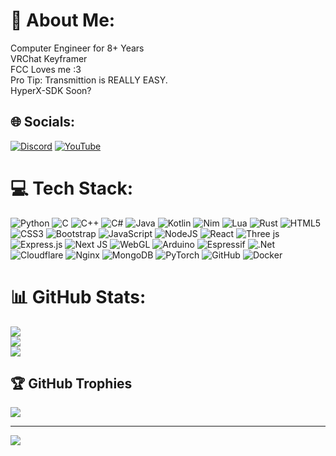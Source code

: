 # 💫 About Me:
Computer Engineer for 8+ Years<br>VRChat Keyframer<br>FCC Loves me :3<br>Pro Tip: Transmittion is REALLY EASY.<br>HyperX-SDK Soon?


## 🌐 Socials:
[![Discord](https://img.shields.io/badge/Discord-%237289DA.svg?logo=discord&logoColor=white)](https://discord.nextrix.xyz/) [![YouTube](https://img.shields.io/badge/YouTube-%23FF0000.svg?logo=YouTube&logoColor=white)](https://youtube.com/@nextrixvfx) 

# 💻 Tech Stack:
![Python](https://img.shields.io/badge/python-3670A0?style=for-the-badge&logo=python&logoColor=ffdd54) ![C](https://img.shields.io/badge/c-%2300599C.svg?style=for-the-badge&logo=c&logoColor=white) ![C++](https://img.shields.io/badge/c++-%2300599C.svg?style=for-the-badge&logo=c%2B%2B&logoColor=white) ![C#](https://img.shields.io/badge/c%23-%23239120.svg?style=for-the-badge&logo=csharp&logoColor=white) ![Java](https://img.shields.io/badge/java-%23ED8B00.svg?style=for-the-badge&logo=openjdk&logoColor=white) ![Kotlin](https://img.shields.io/badge/kotlin-%237F52FF.svg?style=for-the-badge&logo=kotlin&logoColor=white) ![Nim](https://img.shields.io/badge/nim-%23FFE953.svg?style=for-the-badge&logo=nim&logoColor=white) ![Lua](https://img.shields.io/badge/lua-%232C2D72.svg?style=for-the-badge&logo=lua&logoColor=white) ![Rust](https://img.shields.io/badge/rust-%23000000.svg?style=for-the-badge&logo=rust&logoColor=white) ![HTML5](https://img.shields.io/badge/html5-%23E34F26.svg?style=for-the-badge&logo=html5&logoColor=white) ![CSS3](https://img.shields.io/badge/css3-%231572B6.svg?style=for-the-badge&logo=css3&logoColor=white) ![Bootstrap](https://img.shields.io/badge/bootstrap-%238511FA.svg?style=for-the-badge&logo=bootstrap&logoColor=white) ![JavaScript](https://img.shields.io/badge/javascript-%23323330.svg?style=for-the-badge&logo=javascript&logoColor=%23F7DF1E) ![NodeJS](https://img.shields.io/badge/node.js-6DA55F?style=for-the-badge&logo=node.js&logoColor=white) ![React](https://img.shields.io/badge/react-%2320232a.svg?style=for-the-badge&logo=react&logoColor=%2361DAFB) ![Three js](https://img.shields.io/badge/threejs-black?style=for-the-badge&logo=three.js&logoColor=white) ![Express.js](https://img.shields.io/badge/express.js-%23404d59.svg?style=for-the-badge&logo=express&logoColor=%2361DAFB) ![Next JS](https://img.shields.io/badge/Next-black?style=for-the-badge&logo=next.js&logoColor=white) ![WebGL](https://img.shields.io/badge/WebGL-990000?logo=webgl&logoColor=white&style=for-the-badge) ![Arduino](https://img.shields.io/badge/-Arduino-00979D?style=for-the-badge&logo=Arduino&logoColor=white) ![Espressif](https://img.shields.io/badge/espressif-E7352C.svg?style=for-the-badge&logo=espressif&logoColor=white) ![.Net](https://img.shields.io/badge/.NET-5C2D91?style=for-the-badge&logo=.net&logoColor=white) ![Cloudflare](https://img.shields.io/badge/Cloudflare-F38020?style=for-the-badge&logo=Cloudflare&logoColor=white) ![Nginx](https://img.shields.io/badge/nginx-%23009639.svg?style=for-the-badge&logo=nginx&logoColor=white) ![MongoDB](https://img.shields.io/badge/MongoDB-%234ea94b.svg?style=for-the-badge&logo=mongodb&logoColor=white) ![PyTorch](https://img.shields.io/badge/PyTorch-%23EE4C2C.svg?style=for-the-badge&logo=PyTorch&logoColor=white) ![GitHub](https://img.shields.io/badge/github-%23121011.svg?style=for-the-badge&logo=github&logoColor=white) ![Docker](https://img.shields.io/badge/docker-%230db7ed.svg?style=for-the-badge&logo=docker&logoColor=white)
# 📊 GitHub Stats:
![](https://github-readme-stats.vercel.app/api?username=NextrixVFX&theme=dark&hide_border=false&include_all_commits=true&count_private=false)<br/>
![](https://github-readme-streak-stats.herokuapp.com/?user=NextrixVFX&theme=dark&hide_border=false)<br/>
![](https://github-readme-stats.vercel.app/api/top-langs/?username=NextrixVFX&theme=dark&hide_border=false&include_all_commits=true&count_private=false&layout=compact)

## 🏆 GitHub Trophies
![](https://github-profile-trophy.vercel.app/?username=NextrixVFX&theme=dark&no-frame=false&no-bg=true&margin-w=4)

---
[![](https://visitcount.itsvg.in/api?id=NextrixVFX&icon=0&color=0)](https://visitcount.itsvg.in)

<!-- Proudly created with GPRM ( https://gprm.itsvg.in ) -->
